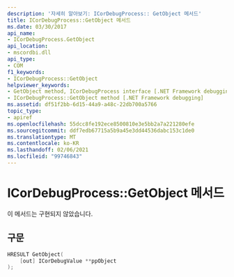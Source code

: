 ```yaml
---
description: '자세히 알아보기: ICorDebugProcess:: GetObject 메서드'
title: ICorDebugProcess::GetObject 메서드
ms.date: 03/30/2017
api_name:
- ICorDebugProcess.GetObject
api_location:
- mscordbi.dll
api_type:
- COM
f1_keywords:
- ICorDebugProcess::GetObject
helpviewer_keywords:
- GetObject method, ICorDebugProcess interface [.NET Framework debugging]
- ICorDebugProcess::GetObject method [.NET Framework debugging]
ms.assetid: df51f2bb-6d15-44a9-a48c-22db700a5766
topic_type:
- apiref
ms.openlocfilehash: 55dcc8fe192ece8500810e3e5bb2a7a221280efe
ms.sourcegitcommit: ddf7edb67715a5b9a45e3dd44536dabc153c1de0
ms.translationtype: MT
ms.contentlocale: ko-KR
ms.lasthandoff: 02/06/2021
ms.locfileid: "99746843"
---
```

# <a name="icordebugprocessgetobject-method"></a>ICorDebugProcess::GetObject 메서드

이 메서드는 구현되지 않았습니다.  
  
## <a name="syntax"></a>구문  
  
```cpp  
HRESULT GetObject(  
    [out] ICorDebugValue **ppObject  
);  
```
